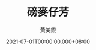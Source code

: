 ---
issue: 435
title: 磅麥仔芳
author: 黃美銀
date: 2021-07-01T00:00:00.000+08:00
topic: 生活
difficulty: 1
wikidata: Q131449290
wikidata_link: https://www.wikidata.org/wiki/Q131449290
---